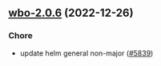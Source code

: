

## [wbo-2.0.6](https://github.com/truecharts/charts/compare/wbo-2.0.5...wbo-2.0.6) (2022-12-26)

### Chore

- update helm general non-major ([#5839](https://github.com/truecharts/charts/issues/5839))
  
  